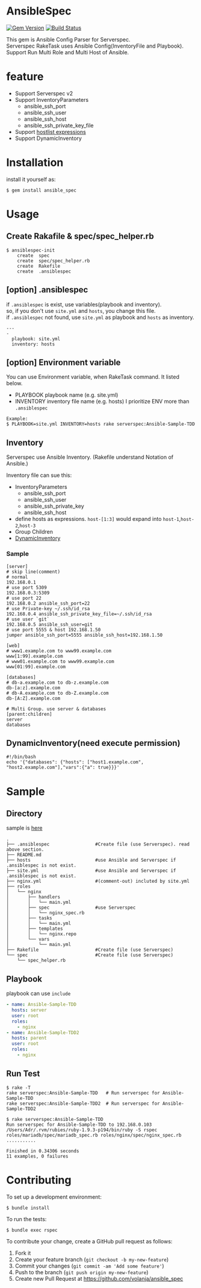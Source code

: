 # AnsibleSpec
[![Gem Version](https://badge.fury.io/rb/ansible_spec.svg)](http://badge.fury.io/rb/ansible_spec)
[![Build Status](https://travis-ci.org/volanja/ansible_spec.svg?branch=master)](https://travis-ci.org/volanja/ansible_spec)  

This gem is Ansible Config Parser for Serverspec.  
Serverspec RakeTask uses Ansible Config(InventoryFile and Playbook).  
Support Run Multi Role and Multi Host of Ansible.  

# feature

- Support Serverspec v2
- Support InventoryParameters  
  - ansible_ssh_port
  - ansible_ssh_user
  - ansible_ssh_host
  - ansible_ssh_private_key_file
- Support [hostlist expressions](http://docs.ansible.com/intro_inventory.html#hosts-and-groups)
- Support DynamicInventory

# Installation

install it yourself as:

```
$ gem install ansible_spec
```

# Usage
## Create Rakafile & spec/spec_helper.rb

```
$ ansiblespec-init 
    create  spec
    create  spec/spec_helper.rb
    create  Rakefile
    create  .ansiblespec
```

## [option] .ansiblespec
if `.ansiblespec` is exist, use variables(playbook and inventory).  
so, if you don't use `site.yml` and `hosts`, you change this file.  
if `.ansiblespec` not found, use `site.yml` as playbook and `hosts` as inventory.  

```.ansiblespec
--- 
- 
  playbook: site.yml
  inventory: hosts
```

## [option] Environment variable
You can use Environment variable, when RakeTask command. It listed below.

- PLAYBOOK  playbook name       (e.g. site.yml)
- INVENTORY inventory file name (e.g. hosts)
I prioritize ENV more than `.ansiblespec`

```
Example:
$ PLAYBOOK=site.yml INVENTORY=hosts rake serverspec:Ansible-Sample-TDD
```

## Inventory
Serverspec use Ansible Inventory.  (Rakefile understand Notation of Ansible.)  

Inventory file can sue this:
- InventoryParameters
  - ansible_ssh_port
  - ansible_ssh_user
  - ansible_ssh_private_key
  - ansible_ssh_host
- define hosts as expressions. `host-[1:3]` would expand into `host-1`,`host-2`,`host-3`
- Group Children
- [DynamicInventory](http://docs.ansible.com/intro_dynamic_inventory.html)

### Sample

```hosts
[server]
# skip line(comment)
# normal
192.168.0.1
# use port 5309
192.168.0.3:5309
# use port 22
192.168.0.2 ansible_ssh_port=22
# use Private-key ~/.ssh/id_rsa
192.168.0.4 ansible_ssh_private_key_file=~/.ssh/id_rsa
# use user `git`
192.168.0.5 ansible_ssh_user=git
# use port 5555 & host 192.168.1.50
jumper ansible_ssh_port=5555 ansible_ssh_host=192.168.1.50

[web]
# www1.example.com to www99.example.com
www[1:99].example.com
# www01.example.com to www99.example.com
www[01:99].example.com

[databases]
# db-a.example.com to db-z.example.com
db-[a:z].example.com
# db-A.example.com to db-Z.example.com
db-[A:Z].example.com

# Multi Group. use server & databases
[parent:children]
server
databases
```

## DynamicInventory(need execute permission)

```
#!/bin/bash
echo '{"databases": {"hosts": ["host1.example.com", "host2.example.com"],"vars":{"a": true}}}'
```


# Sample
## Directory
sample is [here](https://github.com/volanja/ansible-sample-tdd)

```
.
├── .ansiblespec                 #Create file (use Serverspec). read above section.
├── README.md
├── hosts                        #use Ansible and Serverspec if .ansiblespec is not exist.
├── site.yml                     #use Ansible and Serverspec if .ansiblespec is not exist. 
├── nginx.yml                    #(comment-out) incluted by site.yml
├── roles
│   └── nginx
│       ├── handlers
│       │   └── main.yml
│       ├── spec                 #use Serverspec
│       │   └── nginx_spec.rb
│       ├── tasks
│       │   └── main.yml
│       ├── templates
│       │   └── nginx.repo
│       └── vars
│           └── main.yml
├── Rakefile                     #Create file (use Serverspec)
└── spec                         #Create file (use Serverspec)
    └── spec_helper.rb
```

## Playbook
playbook can use `include`  

```site.yml
- name: Ansible-Sample-TDD
  hosts: server
  user: root
  roles:
    - nginx
- name: Ansible-Sample-TDD2
  hosts: parent
  user: root
  roles:
    - nginx
```

## Run Test

```
$ rake -T
rake serverspec:Ansible-Sample-TDD   # Run serverspec for Ansible-Sample-TDD
rake serverspec:Ansible-Sample-TDD2  # Run serverspec for Ansible-Sample-TDD2

$ rake serverspec:Ansible-Sample-TDD
Run serverspec for Ansible-Sample-TDD to 192.168.0.103
/Users/Adr/.rvm/rubies/ruby-1.9.3-p194/bin/ruby -S rspec roles/mariadb/spec/mariadb_spec.rb roles/nginx/spec/nginx_spec.rb
...........

Finished in 0.34306 seconds
11 examples, 0 failures
```

# Contributing

To set up a development environment:

```
$ bundle install
```

To run the tests:

```
$ bundle exec rspec
```

To contribute your change, create a GitHub pull request as follows:

1. Fork it
2. Create your feature branch (`git checkout -b my-new-feature`)
3. Commit your changes (`git commit -am 'Add some feature'`)
4. Push to the branch (`git push origin my-new-feature`)
5. Create new Pull Request at https://github.com/volanja/ansible_spec
